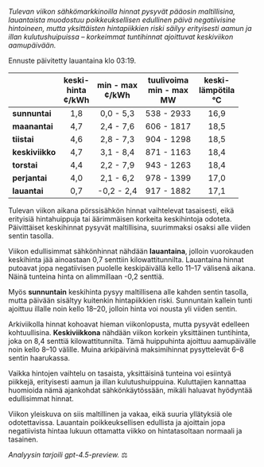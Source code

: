 *Tulevan viikon sähkömarkkinoilla hinnat pysyvät pääosin maltillisina, lauantaista muodostuu poikkeuksellisen edullinen päivä negatiivisine hintoineen, mutta yksittäisten hintapiikkien riski säilyy erityisesti aamun ja illan kulutushuipuissa – korkeimmat tuntihinnat ajoittuvat keskiviikon aamupäivään.*

Ennuste päivitetty lauantaina klo 03:19.

|              | keski-<br>hinta<br>¢/kWh | min - max<br>¢/kWh | tuulivoima<br>min - max<br>MW | keski-<br>lämpötila<br>°C |
|:-------------|:----------------:|:----------------:|:-------------:|:-------------:|
| **sunnuntai**|        1,8       |     0,0 - 5,3    |     538 - 2933     |      16,9      |
| **maanantai**|        4,7       |     2,4 - 7,6    |     606 - 1817     |      18,5      |
| **tiistai**  |        4,6       |     2,8 - 7,3    |     904 - 1298     |      18,5      |
| **keskiviikko**|      4,7       |     3,1 - 8,4    |     871 - 1163     |      18,4      |
| **torstai**  |        4,4       |     2,2 - 7,9    |     943 - 1263     |      18,4      |
| **perjantai**|        4,0       |     2,1 - 6,2    |     978 - 1399     |      17,0      |
| **lauantai** |        0,7       |    -0,2 - 2,4    |     917 - 1882     |      17,1      |

Tulevan viikon aikana pörssisähkön hinnat vaihtelevat tasaisesti, eikä erityisiä hintahuippuja tai äärimmäisen korkeita keskihintoja odoteta. Päivittäiset keskihinnat pysyvät maltillisina, suurimmaksi osaksi alle viiden sentin tasolla.

Viikon edullisimmat sähkönhinnat nähdään **lauantaina**, jolloin vuorokauden keskihinta jää ainoastaan 0,7 senttiin kilowattitunnilta. Lauantaina hinnat putoavat jopa negatiivisen puolelle keskipäivällä kello 11–17 välisenä aikana. Näinä tunteina hinta on alimmillaan -0,2 senttiä.

Myös **sunnuntain** keskihinta pysyy maltillisena alle kahden sentin tasolla, mutta päivään sisältyy kuitenkin hintapiikkien riski. Sunnuntain kallein tunti ajoittuu illalle noin kello 18–20, jolloin hinta voi nousta yli viiden sentin.

Arkiviikolla hinnat kohoavat hieman viikonlopusta, mutta pysyvät edelleen kohtuullisina. **Keskiviikkona** nähdään viikon korkein yksittäinen tuntihinta, joka on 8,4 senttiä kilowattitunnilta. Tämä huippuhinta ajoittuu aamupäivälle noin kello 8–10 välille. Muina arkipäivinä maksimihinnat pysyttelevät 6–8 sentin haarukassa.

Vaikka hintojen vaihtelu on tasaista, yksittäisinä tunteina voi esiintyä piikkejä, erityisesti aamun ja illan kulutushuippuina. Kuluttajien kannattaa huomioida nämä ajankohdat sähkönkäytössään, mikäli haluavat hyödyntää edullisimmat hinnat.

Viikon yleiskuva on siis maltillinen ja vakaa, eikä suuria yllätyksiä ole odotettavissa. Lauantain poikkeuksellisen edullista ja ajoittain jopa negatiivista hintaa lukuun ottamatta viikko on hintatasoltaan normaali ja tasainen.

*Analyysin tarjoili gpt-4.5-preview.* ⚖️
